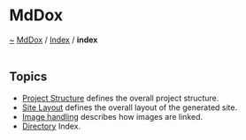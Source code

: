 <a id="mddox"></a>
<h1>MdDox</h1>
<a id="indexpage"></a>
<a href="https://github.com/CharlesCarley/MdDox#~">~</a>
<a href="indexpage.md#mddox">MdDox</a>
<span class="inline-text">/</span>
<a href="index.md#index">Index</a>
<span class="inline-text">/</span>
<span class="bold-text"><b>index</b></span>
<br/>
<br/>
<a id="index_1topics"></a>
<a id="topics"></a>
<h2>Topics</h2>
<ul>
<li><a href="Project.md#project">Project Structure</a>
<span class="inline-text"> defines the overall project structure.</span>
</li>
<li><a href="Site.md#site">Site Layout</a>
<span class="inline-text"> defines the overall layout of the generated site.</span>
</li>
<li><a href="Image.md#image">Image handling</a>
<span class="inline-text"> describes how images are linked.</span>
</li>
<li><a href="directory_index.md#directory">Directory</a>
<span class="inline-text"> Index. </span>
</li>
</ul>
</div>
</div>
</body>
</html>
